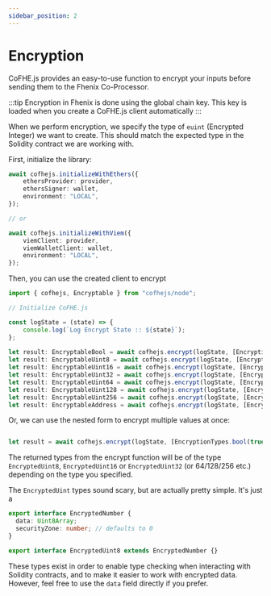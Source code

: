 ```yaml
---
sidebar_position: 2
---
```


# Encryption

CoFHE.js provides an easy-to-use function to encrypt your inputs before sending them to the Fhenix Co-Processor.

:::tip
Encryption in Fhenix is done using the global chain key. This key is loaded when you create a CoFHE.js client automatically
:::

When we perform encryption, we specify the type of `euint` (Encrypted Integer) we want to create. This should match the expected type in the Solidity contract we are working with.

First, initialize the library:

```Typescript
await cofhejs.initializeWithEthers({
    ethersProvider: provider,
    ethersSigner: wallet,
    environment: "LOCAL",
});

// or

await cofhejs.initializeWithViem({
    viemClient: provider,
    viemWalletClient: wallet,
    environment: "LOCAL",
});

```
Then, you can use the created client to encrypt

```Typescript
import { cofhejs, Encryptable } from "cofhejs/node";

// Initialize CoFHE.js

const logState = (state) => {
    console.log(`Log Encrypt State :: ${state}`);
};
    
let result: EncryptableBool = await cofhejs.encrypt(logState, [EncryptionTypes.bool(true)]);
let result: EncryptableUint8 = await cofhejs.encrypt(logState, [EncryptionTypes.uint8(10)]);
let result: EncryptableUint16 = await cofhejs.encrypt(logState, [EncryptionTypes.uint16(10)]);
let result: EncryptableUint32 = await cofhejs.encrypt(logState, [EncryptionTypes.uint32(10)]);
let result: EncryptableUint64 = await cofhejs.encrypt(logState, [EncryptionTypes.uint64(10)]);
let result: EncryptableUint128 = await cofhejs.encrypt(logState, [EncryptionTypes.uint128(10)]);
let result: EncryptableUint256 = await cofhejs.encrypt(logState, [EncryptionTypes.uint256(10)]);
let result: EncryptableAddress = await cofhejs.encrypt(logState, [EncryptionTypes.address("0x1234567890123456789012345678901234567890")]);

```

Or, we can use the nested form to encrypt multiple values at once:

```javascript

let result = await cofhejs.encrypt(logState, [EncryptionTypes.bool(true), EncryptionTypes.uint8(10), EncryptionTypes.uint16(10), EncryptionTypes.uint32(10), EncryptionTypes.uint64(10), EncryptionTypes.uint128(10), EncryptionTypes.uint256(10), EncryptionTypes.address("0x1234567890123456789012345678901234567890")]);

```

The returned types from the encrypt function will be of the type `EncryptedUint8`, `EncryptedUint16` or `EncryptedUint32` (or 64/128/256 etc.) depending on the type you specified.

The `EncryptedUint` types sound scary, but are actually pretty simple. It's just a

```typescript
export interface EncryptedNumber {
  data: Uint8Array;
  securityZone: number; // defaults to 0
}

export interface EncryptedUint8 extends EncryptedNumber {}
```

These types exist in order to enable type checking when interacting with Solidity contracts, and to make it easier to work with encrypted data.
However, feel free to use the `data` field directly if you prefer.